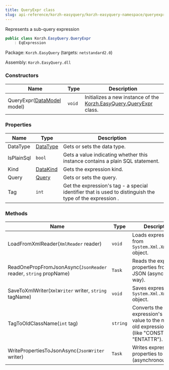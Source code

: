 ```yaml
---
title: QueryExpr class
slug: api-reference/korzh-easyquery/korzh-easyquery-namespace/queryexpr-class
---
```


Represents a sub-query expression
```csharp
public class Korzh.EasyQuery.QueryExpr
    : EqExpression

```
Package: `Korzh.EasyQuery` (targets: `netstandard2.0`)

Assembly: `Korzh.EasyQuery.dll`

### Constructors

| Name | Type | Description | 
| --- | --- | --- | 
| QueryExpr([DataModel](//easyquery/docs/api-reference/korzh-easyquery/korzh-easyquery-namespace/datamodel-class) model) | `void` | Initializes a new instance of the [Korzh.EasyQuery.QueryExpr](//easyquery/docs/api-reference/korzh-easyquery/korzh-easyquery-namespace/queryexpr-class) class. | 


### Properties

| Name | Type | Description | 
| --- | --- | --- | 
| DataType | [DataType](//easyquery/docs/api-reference/easydata-core/easydata-namespace/datatype-enum) | Gets or sets the data type. | 
| IsPlainSql | `bool` | Gets a value indicating whether this instance contains a plain SQL statement. | 
| Kind | [DataKind](//easyquery/docs/api-reference/korzh-easyquery/korzh-easyquery-namespace/datakind-enum) | Gets the expression kind. | 
| Query | [Query](//easyquery/docs/api-reference/korzh-easyquery/korzh-easyquery-namespace/query-class) | Gets or sets the query. | 
| Tag | `int` | Get the expression's tag - a special identifier that is used to distinguish the type of the expression . | 


### Methods

| Name | Type | Description | 
| --- | --- | --- | 
| LoadFromXmlReader(`XmlReader` reader) | `void` | Loads expression from `System.Xml.XmlReader` object. | 
| ReadOnePropFromJsonAsync(`JsonReader` reader, `string` propName) | `Task` | Reads the expression properties from JSON (asynchronous way). | 
| SaveToXmlWriter(`XmlWriter` writer, `string` tagName) | `void` | Saves expression to `System.Xml.XmlWriter` object. | 
| TagToOldClassName(`int` tag) | `string` | Converts the expression's tag value to the name of old expression class (like "CONST" or "ENTATTR"). | 
| WritePropertiesToJsonAsync(`JsonWriter` writer) | `Task` | Writes expression properties to JSON (asynchronous way). |